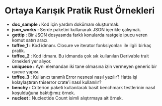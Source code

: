 # Ortaya Karışık Pratik Rust Örnekleri

- __doc_sample   :__ Kod için yardım dokümanı oluşturmak.
- __json_works   :__ Serde paketini kullanarak JSON içerikle çalışmak.
- __gettip       :__ Bir JSON dosyasında farklı konularda rastgele ipucu veren komut satırı aracı.
- __toffee_1     :__ Kod idmanı. Closure ve iterator fonksiyonları ile ilgili birkaç pratik.
- __toffee_2     :__ Kod idmanı. Bu idmanda çok sık kullanılan Derivable trait örnekleri yer alıyor.
- __uniqueue     :__ Aynı elemandan iki tane olmasına izin vermeyen generic bir queue yapısı.
- __toffee_3     :__ Kullanıcı tanımlı Error nesnesi nasıl yazılır? Hatta işi kolaylaştıran thiserror crate'i nasıl kullanılır?
- __benchy       :__ Criterion paketi kullanılarak basit benchmark testlerinin nasıl koşulduğuna baktığımız örnek.
- __nucleot      :__ Nucleotide Count isimli alıştırmaya ait örnek.